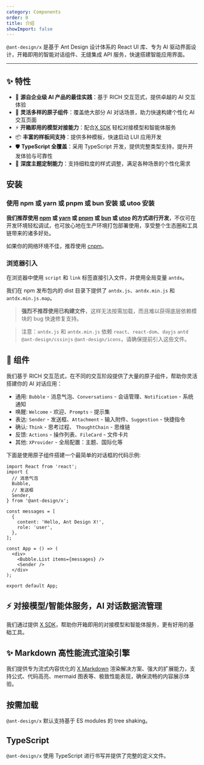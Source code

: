 ```yaml
---
category: Components
order: 0
title: 介绍
showImport: false
---
```


`@ant-design/x` 是基于 Ant Design 设计体系的 React UI 库、专为 AI 驱动界面设计，开箱即用的智能对话组件、无缝集成 API 服务，快速搭建智能应用界面。

---

## ✨ 特性

- 🌈 **源自企业级 AI 产品的最佳实践**：基于 RICH 交互范式，提供卓越的 AI 交互体验
- 🧩 **灵活多样的原子组件**：覆盖绝大部分 AI 对话场景，助力快速构建个性化 AI 交互页面
- ⚡ **开箱即用的模型对接能力**：配合[X SDK](/sdks/introduce-cn) 轻松对接模型和智能体服务
- 📦 **丰富的样板间支持**：提供多种模板，快速启动 LUI 应用开发
- 🛡 **TypeScript 全覆盖**：采用 TypeScript 开发，提供完整类型支持，提升开发体验与可靠性
- 🎨 **深度主题定制能力**：支持细粒度的样式调整，满足各种场景的个性化需求

## 安装

### 使用 npm 或 yarn 或 pnpm 或 bun 安装 或 utoo 安装

**我们推荐使用 [npm](https://www.npmjs.com/) 或 [yarn](https://github.com/yarnpkg/yarn/) 或 [pnpm](https://pnpm.io/zh/) 或 [bun](https://bun.sh/) 或 [utoo](https://github.com/umijs/mako/tree/next) 的方式进行开发**，不仅可在开发环境轻松调试，也可放心地在生产环境打包部署使用，享受整个生态圈和工具链带来的诸多好处。

<InstallDependencies npm='$ npm install @ant-design/x --save' yarn='$ yarn add @ant-design/x' pnpm='$ pnpm install @ant-design/x --save' bun='$ bun add @ant-design/x' utoo='$ ut install @ant-design/x --save'></InstallDependencies>

如果你的网络环境不佳，推荐使用 [cnpm](https://github.com/cnpm/cnpm)。

### 浏览器引入

在浏览器中使用 `script` 和 `link` 标签直接引入文件，并使用全局变量 `antdx`。

我们在 npm 发布包内的 dist 目录下提供了 `antdx.js`、`antdx.min.js` 和 `antdx.min.js.map`。

> **强烈不推荐使用已构建文件**，这样无法按需加载，而且难以获得底层依赖模块的 bug 快速修复支持。

> 注意：`antdx.js` 和 `antdx.min.js` 依赖 `react`、`react-dom`、`dayjs` `antd` `@ant-design/cssinjs` `@ant-design/icons`，请确保提前引入这些文件。

## 🧩 组件

我们基于 RICH 交互范式，在不同的交互阶段提供了大量的原子组件，帮助你灵活搭建你的 AI 对话应用：

- 通用: `Bubble` - 消息气泡、`Conversations` - 会话管理、`Notification` - 系统通知
- 唤醒: `Welcome` - 欢迎、`Prompts` - 提示集
- 表达: `Sender` - 发送框、`Attachment` - 输入附件、`Suggestion` - 快捷指令
- 确认: `Think` - 思考过程、 `ThoughtChain` - 思维链
- 反馈: `Actions` - 操作列表、`FileCard` - 文件卡片
- 其他: `XProvider` - 全局配置：主题、国际化等

下面是使用原子组件搭建一个最简单的对话框的代码示例:

```tsx
import React from 'react';
import {
  // 消息气泡
  Bubble,
  // 发送框
  Sender,
} from '@ant-design/x';

const messages = [
  {
    content: 'Hello, Ant Design X!',
    role: 'user',
  },
];

const App = () => (
  <div>
    <Bubble.List items={messages} />
    <Sender />
  </div>
);

export default App;
```

## ⚡️ 对接模型/智能体服务，AI 对话数据流管理

我们通过提供 [X SDK](/sdks/introduce-cn)，帮助你开箱即用的对接模型和智能体服务，更有好用的基础工具。

## ✨ Markdown 高性能流式渲染引擎

我们提供专为流式内容优化的 [X Markdown](/markdowns/introduce-cn) 渲染解决方案、强大的扩展能力，支持公式、代码高亮、mermaid 图表等、极致性能表现，确保流畅的内容展示体验。

## 按需加载

`@ant-design/x` 默认支持基于 ES modules 的 tree shaking。

## TypeScript

`@ant-design/x` 使用 TypeScript 进行书写并提供了完整的定义文件。
